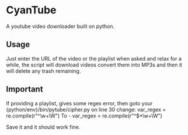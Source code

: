 # CyanTube
A youtube video downloader built on python.

## Usage
Just enter the URL of the video or the playlist when asked and relax for a while, the script will download videos convert them into MP3s and then it will delete any trash remaining.

## Important
If providing a playlist, gives some regex error, then goto your {python/env}/bin/pytube/cipher.py on line 30 change:
    var_regex = re.compile(r"^\w+\W")
To - 
    var_regex = re.compile(r"^\$*\w+\W")

Save it and it should work fine.
